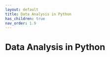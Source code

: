 ```yaml
---
layout: default
title: Data Analysis in Python
has_children: true
nav_order: 1.9
---
```


# Data Analysis in Python
